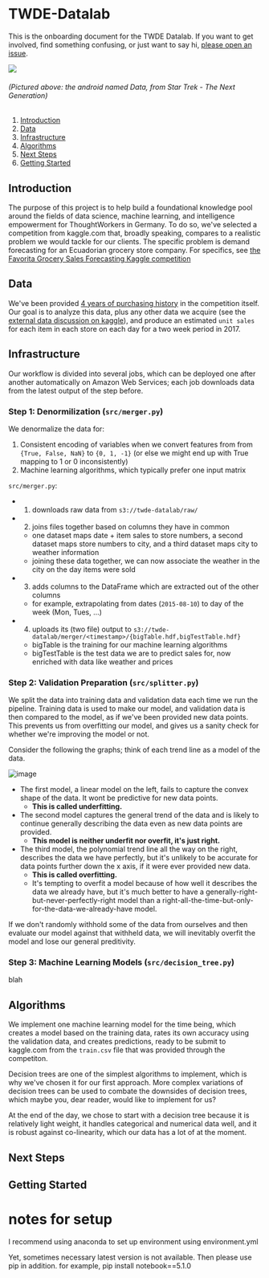 # TWDE-Datalab
This is the onboarding document for the TWDE Datalab. If you want to get involved, find something confusing, or just want to say hi, [please open an issue](https://github.com/emilyagras/kaggle-favorita/issues).


![](http://i0.kym-cdn.com/photos/images/original/001/268/288/04a.gif)
###### (Pictured above: the android named Data, from Star Trek - The Next Generation)

1. [Introduction](https://github.com/emilyagras/kaggle-favorita/blob/master/README.md#introduction)
1. [Data](https://github.com/emilyagras/kaggle-favorita/blob/master/README.md#data)
1. [Infrastructure](https://github.com/emilyagras/kaggle-favorita/blob/master/README.md#infrastructure)
1. [Algorithms](https://github.com/emilyagras/kaggle-favorita/blob/master/README.md#algorithms)
1. [Next Steps](https://github.com/emilyagras/kaggle-favorita/blob/master/README.md#next-steps)
1. [Getting Started](https://github.com/emilyagras/kaggle-favorita/blob/master/README.md#getting-started)


## Introduction
The purpose of this project is to help build a foundational knowledge pool around the fields of data science, machine learning, and intelligence empowerment for ThoughtWorkers in Germany. To do so, we've selected a competition from kaggle.com that, broadly speaking, compares to a realistic problem we would tackle for our clients. The specific problem is demand forecasting for an Ecuadorian grocery store company. For specifics, see [the Favorita Grocery Sales Forecasting Kaggle competition](https://www.kaggle.com/c/favorita-grocery-sales-forecasting)

## Data

We've been provided [4 years of purchasing history](https://www.kaggle.com/c/favorita-grocery-sales-forecasting/data) in the competition itself. Our goal is to analyze this data, plus any other data we acquire (see the [external data discussion on kaggle](https://www.kaggle.com/c/favorita-grocery-sales-forecasting/discussion/41537)), and produce an estimated `unit sales` for each item in each store on each day for a two week period in 2017. 


## Infrastructure

Our workflow is divided into several jobs, which can be deployed one after another automatically on Amazon Web Services; each job downloads data from the latest output of the step before.

### Step 1: Denormilization (`src/merger.py`)
We denormalize the data for: 
  1. Consistent encoding of variables when we convert features from from `{True, False, NaN}` to `{0, 1, -1}` (or else we might end up with True mapping to 1 or 0 inconsistently)
  2. Machine learning algorithms, which typically prefer one input matrix

`src/merger.py`:
  - 1. downloads raw data from `s3://twde-datalab/raw/`
  - 2. joins files together based on columns they have in common
    - one dataset maps date + item sales to store numbers, a second dataset maps store numbers to city, and a third dataset maps city to weather information
    - joining these data together, we can now associate the weather in the city on the day items were sold
  - 3. adds columns to the DataFrame which are extracted out of the other columns
    - for example, extrapolating from dates (`2015-08-10`) to  day of the week (Mon, Tues, ...)
  - 4. uploads its (two file) output to `s3://twde-datalab/merger/<timestamp>/{bigTable.hdf,bigTestTable.hdf}`
    - bigTable is the training for our machine learning algorithms
    - bigTestTable is the test data we are to predict sales for, now enriched with data like weather and prices

### Step 2: Validation Preparation (`src/splitter.py`)
We split the data into training data and validation data each time we run the pipeline. Training data is used to make our model, and validation data is then compared to the model, as if we've been provided new data points. This prevents us from overfitting our model, and gives us a sanity check for whether we're improving the model or not.

Consider the following the graphs; think of each trend line as a model of the data.

![image](https://user-images.githubusercontent.com/8107614/33661598-f91a92c6-da88-11e7-8a69-8c83fdf44ab1.png)

- The first model, a linear model on the left, fails to capture the convex shape of the data. It wont be predictive for new data points.
  - **This is called underfitting.**
- The second model captures the general trend of the data and is likely to continue generally describing the data even as new data points are provided. 
  - **This model is neither underfit nor overfit, it's just right.**
- The third model, the polynomial trend line all the way on the right, describes the data we have perfectly, but it's unlikely to be accurate for data points further down the x axis, if it were ever provided new data. 
  - **This is called overfitting.**
  - It's tempting to overfit a model because of how well it describes the data we already have, but it's much better to have a generally-right-but-never-perfectly-right model than a right-all-the-time-but-only-for-the-data-we-already-have model. 

If we don't randomly withhold some of the data from ourselves and then evaluate our model against that withheld data, we will inevitably overfit the model and lose our general preditivity.

### Step 3: Machine Learning Models (`src/decision_tree.py`)
blah 

## Algorithms
We implement one machine learning model for the time being, which creates a model based on the training data, rates its own accuracy using the validation data, and creates predictions, ready to be submit to kaggle.com from the `train.csv` file that was provided through the competiton.

Decision trees are one of the simplest algorithms to implement, which is why we've chosen it for our first approach. More complex variations of decision trees can be used to combate the downsides of decision trees, which maybe you, dear reader, would like to implement for us?

At the end of the day, we chose to start with a decision tree because it is relatively light weight, it handles categorical and numerical data well, and it is robust against co-linearity, which our data has a lot of at the moment. 


## Next Steps

## Getting Started

# notes for setup
I recommend using anaconda to set up environment using environment.yml

Yet, sometimes necessary latest version is not available. Then please use pip in addition. 
for example,
pip install notebook==5.1.0

